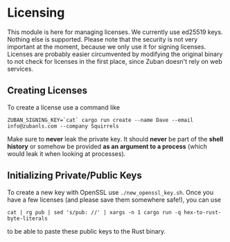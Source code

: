 # Licensing

This module is here for managing licenses. We currently use ed25519 keys.
Nothing else is supported. Please note that the security is not
very important at the moment, because we only use it for signing licenses.
Licenses are probably easier circumvented by modifying the original binary to
not check for licenses in the first place, since Zuban doesn't rely on web
services.

## Creating Licenses

To create a license use a command like

```
ZUBAN_SIGNING_KEY=`cat` cargo run create --name Dave --email info@zubanls.com --company Squirrels
```

Make sure to **never** leak the private key. It should **never** be part of the **shell history** or somehow be provided **as an argument to a process** (which would leak it when looking at processes).

## Initializing Private/Public Keys

To create a new key with OpenSSL use `./new_openssl_key.sh`. Once you have a
few licenses (and please save them somewhere safe!), you can use

```
cat | rg pub | sed 's/pub: //' | xargs -n 1 cargo run -q hex-to-rust-byte-literals
```

to be able to paste these public keys to the Rust binary.
